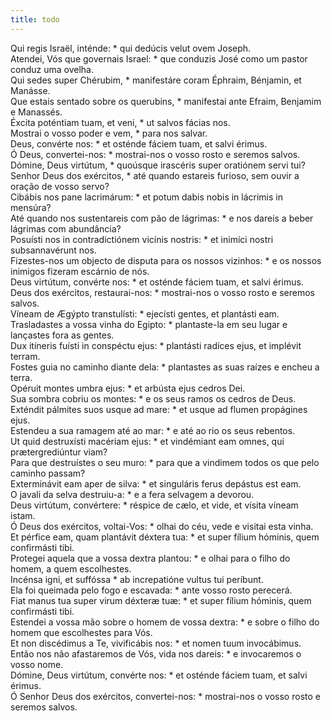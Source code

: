 ```yaml
---
title: todo
---
```

<div class="dropcap text-justify">Qui regis Israël, inténde: * qui dedúcis velut ovem Joseph.</div>
<div class="dropcap text-justify">Atendei, Vós que governais Israel: * que conduzis José como um pastor conduz uma ovelha.</div>
<div class="text-justify">Qui sedes super Chérubim, * manifestáre coram Éphraim, Bénjamin, et Manásse.</div>
<div class="text-justify">Que estais sentado sobre os querubins, * manifestai ante Efraim, Benjamim e Manassés.</div>
<div class="text-justify">Éxcita poténtiam tuam, et veni, * ut salvos fácias nos.</div>
<div class="text-justify">Mostrai o vosso poder e vem, * para nos salvar.</div>
<div class="text-justify">Deus, convérte nos: * et osténde fáciem tuam, et salvi érimus.</div>
<div class="text-justify">Ó Deus, convertei-nos: * mostrai-nos o vosso rosto e seremos salvos.</div>
<div class="text-justify">Dómine, Deus virtútum, * quoúsque irascéris super oratiónem servi tui?</div>
<div class="text-justify">Senhor Deus dos exércitos, * até quando estareis furioso, sem ouvir a oração de vosso servo?</div>
<div class="text-justify">Cibábis nos pane lacrimárum: * et potum dabis nobis in lácrimis in mensúra?</div>
<div class="text-justify">Até quando nos sustentareis com pão de lágrimas: * e nos dareis a beber lágrimas com abundância?</div>
<div class="text-justify">Posuísti nos in contradictiónem vicínis nostris: * et inimíci nostri subsannavérunt nos.</div>
<div class="text-justify">Fizestes-nos um objecto de disputa para os nossos vizinhos: * e os nossos inimigos fizeram escárnio de nós.</div>
<div class="text-justify">Deus virtútum, convérte nos: * et osténde fáciem tuam, et salvi érimus.</div>
<div class="text-justify">Deus dos exércitos, restaurai-nos: * mostrai-nos o vosso rosto e seremos salvos.</div>
<div class="text-justify">Víneam de Ægýpto transtulísti: * ejecísti gentes, et plantásti eam.</div>
<div class="text-justify">Trasladastes a vossa vinha do Egipto: * plantaste-la em seu lugar e lançastes fora as gentes.</div>
<div class="text-justify">Dux itíneris fuísti in conspéctu ejus: * plantásti radíces ejus, et implévit terram.</div>
<div class="text-justify">Fostes guia no caminho diante dela: * plantastes as suas raízes e encheu a terra.</div>
<div class="text-justify">Opéruit montes umbra ejus: * et arbústa ejus cedros Dei.</div>
<div class="text-justify">Sua sombra cobriu os montes: * e os seus ramos os cedros de Deus.</div>
<div class="text-justify">Exténdit pálmites suos usque ad mare: * et usque ad flumen propágines ejus.</div>
<div class="text-justify">Estendeu a sua ramagem até ao mar: * e até ao rio os seus rebentos.</div>
<div class="text-justify">Ut quid destruxísti macériam ejus: * et vindémiant eam omnes, qui prætergrediúntur viam?</div>
<div class="text-justify">Para que destruístes o seu muro: * para que a vindimem todos os que pelo caminho passam?</div>
<div class="text-justify">Exterminávit eam aper de silva: * et singuláris ferus depástus est eam.</div>
<div class="text-justify">O javali da selva destruiu-a: * e a fera selvagem a devorou.</div>
<div class="text-justify">Deus virtútum, convértere: * réspice de cælo, et vide, et vísita víneam istam.</div>
<div class="text-justify">Ó Deus dos exércitos, voltai-Vos: * olhai do céu, vede e visitai esta vinha.</div>
<div class="text-justify">Et pérfice eam, quam plantávit déxtera tua: * et super fílium hóminis, quem confirmásti tibi.</div>
<div class="text-justify">Protegei aquela que a vossa dextra plantou: * e olhai para o filho do homem, a quem escolhestes.</div>
<div class="text-justify">Incénsa igni, et suffóssa * ab increpatióne vultus tui períbunt.</div>
<div class="text-justify">Ela foi queimada pelo fogo e escavada: * ante vosso rosto perecerá.</div>
<div class="text-justify">Fiat manus tua super virum déxteræ tuæ: * et super fílium hóminis, quem confirmásti tibi.</div>
<div class="text-justify">Estendei a vossa mão sobre o homem de vossa dextra: * e sobre o filho do homem que escolhestes para Vós.</div>
<div class="text-justify">Et non discédimus a Te, vivificábis nos: * et nomen tuum invocábimus.</div>
<div class="text-justify">Então nos não afastaremos de Vós, vida nos dareis: * e invocaremos o vosso nome.</div>
<div class="text-justify">Dómine, Deus virtútum, convérte nos: * et osténde fáciem tuam, et salvi érimus.</div>
<div class="text-justify">Ó Senhor Deus dos exércitos, convertei-nos: * mostrai-nos o vosso rosto e seremos salvos.</div>
